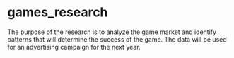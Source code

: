 # games_research
The purpose of the research is to analyze the game market and identify patterns that will determine the success of the game. The data will be used for an advertising campaign for the next year.
